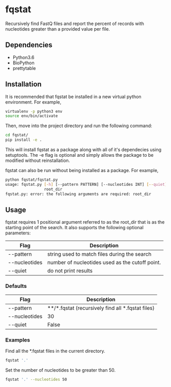# fqstat
Recursively find FastQ files and report the percent of records with nucleotides greater than a provided value per file.

## Dependencies
* Python3.6
* BioPython
* prettytable

## Installation
It is recommended that fqstat be installed in a new virtual python environment. For example,
```bash
virtualenv -p python3 env
source env/bin/activate
```
Then, move into the project directory and run the following command:
```bash
cd fqstat/
pip install -e .
```
This will install fqstat as a package along with all of it's dependecies using setuptools. The -e flag is optional and simply allows the package to be modified without reinstallation.

fqstat can also be run without being installed as a package. For example,
```bash
python fqstat/fqstat.py
usage: fqstat.py [-h] [--pattern PATTERN] [--nucleotides INT] [--quiet]
                 root_dir
fqstat.py: error: the following arguments are required: root_dir
```

## Usage
fqstat requires 1 positional argument referred to as the root_dir that is as the starting point of the search. It also supports the following optional parameters:

| Flag          | Description                                     |
| ------------- | ----------------------------------------------- |
| --pattern     | string used to match files during the search    |
| --nucleotides | number of nucleotides used as the cutoff point. |
| --quiet       | do not print results                            |

### Defaults

| Flag          | Description                                         |
| ------------- | --------------------------------------------------- |
| --pattern     | **/\*.fqstat (recursively find all \*.fqstat files) |
| --nucleotides | 30                                                  |
| --quiet       | False                                               |

### Examples
Find all the \*.fqstat files in the current directory.
```bash
fqstat '.'
```

Set the number of nucleotides to be greater than 50.
```bash
fqstat '.' --nucleotides 50
```